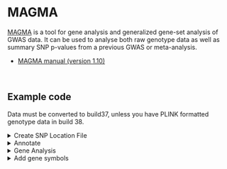 # MAGMA
[MAGMA](https://ctg.cncr.nl/software/magma) is a tool for gene analysis and generalized gene-set analysis of GWAS data. It can be used to analyse both raw genotype data as well as summary SNP p-values from a previous GWAS or meta-analysis.

* [MAGMA manual (version 1.10) ](https://vu.data.surfsara.nl/index.php/s/MUiv3y1SFRePnyG)

<br>

## Example code
Data must be converted to build37, unless you have PLINK formatted genotype data in build 38.

<details>
    <summary>Create SNP Location File</summary>
    
```bash
infile=/home/ec2-user/rti-shared/gwas/phs000315_whi_garnet/results/uui/0001/minimac4_eagle2.4/topmed_r2/eur/biocloud_gwas_workflows/liftover_genomic_annotations/cromwell-executions/genome_liftover/f6a90825-fa7c-44fe-853f-552cab16c04f/call-final/execution/whi_garnet_c1c2_eur.rvtests.MetaAssoc.rsq.0.8.sampleMAF.0.01.hg19.tsv.gz
outfile=/home/ec2-user/rti-shared/gwas/phs000315_whi_garnet/results/uui/0001/minimac4_eagle2.4/topmed_r2/eur/magma/input/whi_garnet_c1c2_eur_snp_loc.tsv

# header
printf "SNP\tCHR\tBP\tP\tN\n" > $outfile

# VARIANT_ID CHR GRCh19_POS REF ALT ALT_AF MAF POP_MAF SOURCE IMP_QUAL N ALT_EFFECT SE P
zcat $infile | tail -n +2 |\
perl -lane ' print join("\t",$F[0],$F[1],$F[2], $F[13], $F[10]);' > tmp.txt
#perl -lane ' print join("\t",$F[0],$F[1],$F[2], $F[13], $F[10]);' >> $outfile


# make SNP IDs only rsID and not rsID:pos:A1:A2
# will cause issues because of a mismatch in SNP ID nomenclature between ref data and SNP p-value file 
awk ' {split($1,a,":") ;$1 = a[1]}  { print $0 }' OFS="\t" tmp.txt > tmp2.txt

# keep only variants with rsIDs
grep rs tmp2.txt >> $outfile

rm tmp*
```
</details>
    
    
    
    
    
<details>
    <summary>Annotate</summary>
    
Produces a file `[ANNOT_PREFIX].genes.annot`  containing the mapping of SNPs to genes.
  
```bash
# annotate with 100kb window
docker run -i -v $PWD:/data/ rtibiocloud/magma:v1.10_b95f665 \
/opt/magma \
    --annotate window=100 \
    --snp-loc /data/$snploc \
    --gene-loc /opt/NCBI37.3.gene.loc \
    --out /data/$outann
```
</details>
    
    
    
    
    
    
<details>
  <summary>Gene Analysis</summary>

Need a reference data set such as the 1,000 Genomes European panel (available on the MAGMA site).  
  
```bash
# The SNP locations in the data are in reference to human genome Build 37.
wget https://ctg.cncr.nl/software/MAGMA/ref_data/g1000_eur.zip
unzip g1000_eur.zip

# --gene-model snp-wise=mean is default for --pval runs
docker run -i -v $PWD:/data/ rtibiocloud/magma:v1.10_4bb4e51 \
/opt/magma \
    --genes-only \
    --bfile /data/g1000_eur \
    --pval /data/whi_garnet_c1c2_eur_snp_loc.tsv  ncol=N \
    --gene-annot /data/annotate_whi_garnet_c1c2_eur.genes.annot \
    --out /data/whi_garnet_c1c2_eur_gene_analysis
    #--gene-model multi \
#Reading file /data/g1000_eur.fam... 503 individuals read    
```
</details>



<details>
  <summary>Add gene symbols</summary>
  
```bash
infile=whi_garnet_c1c2_eur_gene_analysis.genes.out
outfile=$infile.gene_symbols_added.txt
head -n 1 $infile | awk '{print $0, "SYMBOL"}' > $outfile

# interactive mode
docker run -ti -v $PWD:/data/ rtibiocloud/magma:v1.10_b95f665 bash
cd /data/

infile=whi_garnet_c1c2_eur_gene_analysis.genes.out
outfile=$infile.gene_symbols_added.txt

# append gene symbol to outfil
awk 'FNR==NR{map[$1] = $6; next}
      { print $0, map[$1] }' /opt/NCBI37.3.gene.loc <(tail -n +2 $infile) >> $outfile
  
```  
</details>  
